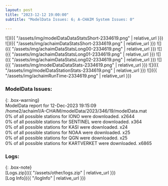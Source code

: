 ```yaml
---
layout: post
title: "2023-12-12 19:00:00"
subtitle: "ModelData Issues: 6; A-CHAIM System Issues: 0"

---
```


![]({{ "/assets/img/modelDataDataStatsShort-2334619.png" | relative_url }})
![]({{ "/assets/img/achaimDataStatsShort-2334619.png" | relative_url }})
![]({{ "/assets/img/achaimDataStatsLong00-2334619.png" | relative_url }})
![]({{ "/assets/img/achaimDataStatsLong01-2334619.png" | relative_url }})
![]({{ "/assets/img/achaimDataStatsLong02-2334619.png" | relative_url }})
![]({{ "/assets/img/modelDataDataStats-2334619.png" | relative_url }})
![]({{ "/assets/img/modelDataStationStats-2334619.png" | relative_url }})
![]({{ "/assets/img/achaimRunTime-2334619.png" | relative_url }})


### ModelData Issues:  
  
{: .box-warning}  
 ModelData report for 12-Dec-2023 19:15:09   
 /home2/achaim1/A-CHAIM/modelData/2023/346/19/modelData.mat   
 0% of all possible stations for IONO were downloaded. x2644   
 0% of all possible stations for SENTINEL were downloaded. x364   
 0% of all possible stations for KASI were downloaded. x24   
 0% of all possible stations for NOAA were downloaded. x25   
 0% of all possible stations for QGN were downloaded. x25   
 0% of all possible stations for KARTVERKET were downloaded. x6865   
  


### Logs:  
  
{: .box-note}  
[Logs.zip]({{ "/assets/other/logs.zip" | relative_url }})  
[Log Info]({{ "/logInfo" | relative_url }})  
